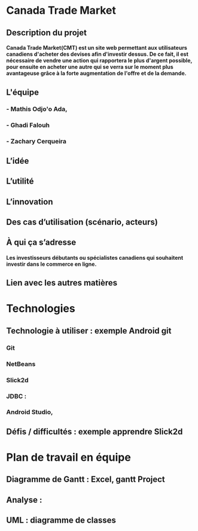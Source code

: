 # Canada Trade Market
## Description du projet 
#### Canada Trade Market(CMT) est un site web permettant aux utilisateurs canadiens d'acheter des devises afin d'investir dessus. De ce fait, il est nécessaire de vendre une action qui rapportera le plus d'argent possible, pour ensuite en acheter une autre qui se verra sur le moment plus avantageuse grâce à la forte augmentation de l'offre et de la demande. 
## L'équipe
###  - Mathis Odjo'o Ada, 
###  - Ghadi Falouh
###  - Zachary Cerqueira
## L’idée 
## L’utilité 
## L’innovation 
## Des cas d’utilisation (scénario, acteurs)
## À qui ça s’adresse
#### Les investisseurs débutants ou spécialistes canadiens qui souhaitent investir dans le commerce en ligne.
## Lien avec les autres matières 
# Technologies 
## Technologie à utiliser : exemple Android git 
### Git
### NetBeans 
### Slick2d
### JDBC :
### Android Studio, 
## Défis / difficultés : exemple apprendre Slick2d
# Plan de travail en équipe 	
## Diagramme de Gantt : Excel, gantt Project 
## Analyse : 
## UML : diagramme de classes 
